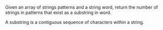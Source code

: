 Given an array of strings patterns and a string word, return the number of strings in patterns that exist as a substring in word.

A substring is a contiguous sequence of characters within a string.
